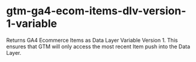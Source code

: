 # gtm-ga4-ecom-items-dlv-version-1-variable
Returns GA4 Ecommerce Items as Data Layer Variable Version 1. This ensures that GTM will only access the most recent Item push into the Data Layer.
